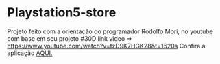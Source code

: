 # Playstation5-store


Projeto feito com a orientação do programador Rodolfo Mori, no youtube com base em seu projeto #30D
link video => https://www.youtube.com/watch?v=tzD9K7HGK28&t=1620s
Confira a aplicação <a href="https://dev-pedrosv.github.io/Playstation5-store/"> AQUI.</a>
